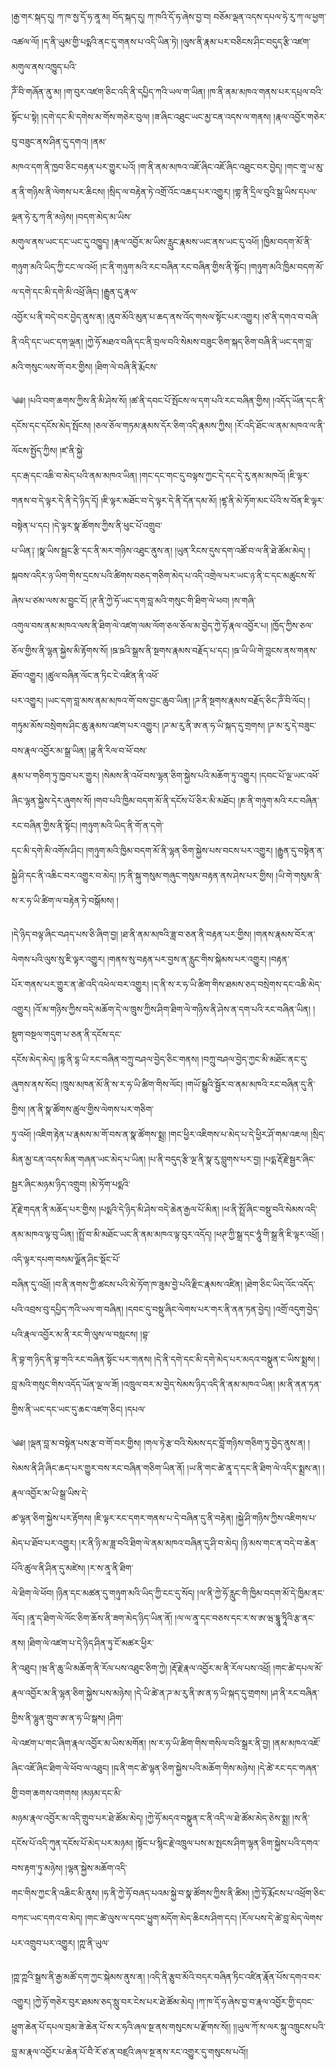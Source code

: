 ﻿  
།རྒྱ་གར་སྐད་དུ། ཀ་ཁ་སྱ་དོ་ཧ་ནཱ་མ། བོད་སྐད་དུ། ཀ་ཁའི་དོ་ཧ་ཞེས་བྱ་བ། བཅོམ་ལྡན་འདས་དཔལ་ཧེ་རུ་ཀ་ལ་ཕྱག་འཚལ་ལོ། །ད་ནི་ཡུམ་གྱི་པདྨའི་ནང་དུ་གནས་པ་འདི་ཡིན་ཏེ། །ལུས་ནི་རྣམ་པར་བཅིངས་ཤིང་བདུད་རྩི་འཛག་མགུལ་ནས་འཁྱུད་པའི་  
ཌོཾ་བི་གཞོན་ནུ་མ། །ག་བུར་འཛག་ཅིང་འདི་ནི་དཔྱིད་ཀའི་ཡལ་ག་ཡིན། །ཁ་ནི་ནམ་མཁའ་གནས་པར་དཔྲལ་བའི་སྟོང་པ་སྟེ། །དགེ་དང་མི་དགེས་མ་གོས་གཅེར་བུལ། །ཟ་ཞིང་འཐུང་ཡང་མྱ་ངན་འདས་ལ་གནས། །རྣལ་འབྱོར་གཅེར་བུ་བཟུང་ནས་ཤིན་དུ་དགའ། །ནམ་  
མཁའ་དག་ནི་ཁྱབ་ཅིང་བརྟན་པར་གྱུར་པའོ། །ག་ནི་ནམ་མཁའ་འཇོ་ཞིང་འཇོ་ཞིང་འཐུང་བར་བྱེད། །གང་གཱ་ཡ་མུ་ན་ནི་གཉིས་ནི་ལེགས་པར་ཆིངས། །སྲིད་ལ་བརྟེན་ཏེ་འགྲོ་འོང་འཆད་པར་འགྱུར། །གྷ་ནི་དྲིལ་བུའི་སྒྲ་ཡིས་དཔལ་ལྡན་ཧེ་རུ་ཀ་ནི་མཉེས། །བདག་མེད་མ་ཡིས་  
མགུལ་ནས་ཡང་དང་ཡང་དུ་འཁྱུད། །རྣལ་འབྱོར་མ་ཡིས་རླུང་རྣམས་ཡང་ནས་ཡང་དུ་འཕོ། །ཁྱིམ་བདག་མོ་ནི་གཉུག་མའི་ཡིད་ཀྱི་ངང་ལ་འཕོ། །ང་ནི་གཉུག་མའི་རང་བཞིན་རང་བཞིན་གྱིས་ནི་སྟོང། །གཉུག་མའི་ཁྱིམ་བདག་མོ་ལ་དགེ་དང་མི་དགེ་མི་འཕྲོ་ཞིང། །རྒྱུན་དུ་རྣལ་  
འབྱོར་པ་ནི་བདེ་བར་བྱེད་ནུས་ན། །ནུབ་མོའི་མུན་པ་ཆད་ནས་འོད་གསལ་སྟོང་པར་འགྱུར། །ཙ་ནི་དགའ་བ་བཞི་ནི་འདི་དང་ཡང་དག་ལྡན། །ཀྱེ་ཧོ་མཐའ་བཞི་དང་ནི་བྲལ་བའི་སེམས་བཟུང་ཅིག་སྐད་ཅིག་བཞི་ནི་ཡང་དག་བླ་མའི་གསུང་ལས་གོ་བར་གྱིས། །ཐིག་ལེ་བཞི་ནི་རྨོངས་  
  
༄༅། །པའི་བག་ཆགས་ཀྱིས་ནི་མི་ཤེས་སོ། །ཚ་ནི་དབང་པོ་སྤོངས་ལ་དག་པའི་རང་བཞིན་གྱིས། །འདོད་ཡོན་དང་ནི་དངོས་དང་དངོས་མེད་སྤོངས། །ཅལ་ཅོལ་གཏམ་རྣམས་དོར་ཅིག་འདི་རྣམས་ཀྱིས། །རོ་འདི་ཐོང་ལ་ནམ་མཁའ་ལ་ནི་ལོངས་སྤྱོད་ཀྱིས། །ཛ་ནི་སྐྱེ་  
དང་རྒ་དང་འཆི་བ་མེད་པའི་ནམ་མཁའ་ཡིན། །གང་དང་གང་དུ་བལྟས་ཀྱང་དེ་དང་དེ་རུ་ནམ་མཁའོ། །ཇི་ལྟར་གནས་བ་དེ་ལྟར་དེ་ནི་དེ་ཉིད་དོ། །ཇི་ལྟར་མཐོང་བ་དེ་ལྟར་དེ་ནི་དོན་དམ་མོ། །ཛྷ་ནི་མེ་ཏོག་མང་པོའི་ས་བོན་ཇི་ལྟར་བསྟེན་པ་དང། །དེ་ལྟར་སྣ་ཚོགས་ཀྱིས་ནི་ཕུང་པོ་འགྲུབ་  
པ་ཡིན༑ །སྣ་ཡིས་སྦྲང་རྩི་དང་ནི་མར་གཉིས་འཐུང་ནུས་ན། །ཡུན་རིངས་དུས་དག་འཚོ་བ་ལ་ནི་ཐེ་ཚོམ་མེད། །སྐབས་འདིར་ཉ་ཡིག་གིས་དྲངས་པའི་ཚིགས་བཅད་གཅིག་མེད་པ་འདི་འགྲེལ་པར་ཡང་ཉ་ནི་ང་དང་མཚུངས་སོ་ཞེས་པ་ཙམ་ལས་མ་བྱུང་ངོ། །ཊ་ནི་ཀྱེ་ཧོ་ཡང་དག་བླ་མའི་གསུང་གི་ཐིག་ལེ་ཕབ། །ས་གཞི་  
འགུལ་བས་ནམ་མཁའ་ལས་ནི་ཐིག་ལེ་འཛག་ལམ་ལོག་ཅལ་ཅོལ་མ་བྱེད་ཀྱེ་ཧོ་རྣལ་འབྱོར་པ། །ཁྱོད་ཀྱིས་ཅལ་ཅོལ་གྱིས་ནི་ལྷན་སྐྱེས་མི་རྟོགས་སོ། །ཋ་ཋའི་སྒྲས་ནི་སྔགས་རྣམས་བརྗོད་པ་དང། །ཋ་ཡི་ཡི་གེ་བླངས་ནས་གནས་ཐོབ་འགྱུར། །ཚུལ་བཞིན་ལོང་ན་ཏིང་ངེ་འཛིན་ནི་འཕོ་  
པར་འགྱུར། །ཡང་དག་བླ་མས་ནམ་མཁའ་གོ་བས་བྱང་ཆུབ་ཡིན། །ཌ་ནི་སྔགས་རྣམས་བརྗོད་ཅིང་ཌོཾ་བི་ལོང། །གཏུམ་མོས་བསྲེགས་ཤིང་ཆུ་རྣམས་འཛག་པར་འགྱུར། །ཌ་མ་རུ་ནི་ཨ་ན་ཧ་ཡི་སྐད་དུ་གྲགས། །ཌ་མ་རུ་དེ་བཟུང་བས་རྣལ་འབྱོར་མ་སྒྲ་ཡིན། །ཌྷ་ནི་རིལ་བ་ཕོ་བས་  
རྣམ་པ་གཅིག་ཏུ་ཁྱབ་པར་གྱུར། །སེམས་ནི་འཕོ་བས་ལྷན་ཅིག་སྐྱེས་པའི་མཆོག་ཏུ་འགྱུར། །དབང་པོ་ལྔ་ཡང་འཕོ་ཞིང་ལྷན་སྐྱེས་དེར་ཞུགས་སོ། །གབ་པའི་ཁྱིམ་བདག་མོ་ནི་དངོས་པོ་ཅིར་མི་མཐོང། །ཎ་ནི་གཉུག་མའི་རང་བཞིན་རང་བཞིན་གྱིས་ནི་སྟོང། །གཉུག་མའི་ཡིད་ནི་གོ་ན་དགེ་  
དང་མི་དགེ་མི་འགོས་ཤིང། །གཉུག་མའི་ཁྱིམ་བདག་མོ་ནི་ལྷན་ཅིག་སྐྱེས་པས་བངས་པར་འགྱུར། །རྒྱུན་དུ་བསྟེན་ན་སྐྱེ་ཤི་དང་ནི་འཆིང་བར་འགྱུར་བ་མེད། །ཏ་ནི་སྐུ་གསུམ་གཞུང་གསུམ་བརྟན་ནས་ཤེས་པར་གྱིས། །ཡི་གེ་གསུམ་ནི་ས་ར་ཧ་ཡི་ཚིག་ལ་བརྟེན་ཏེ་བསྒོམས། །  
  
།དེ་ཉིད་བལྟ་ཞིང་བཤད་པས་ཅི་ཞིག་བྱ། །ཐ་ནི་ནམ་མཁའི་ཟླ་བ་ཅན་ནི་བརྟན་པར་གྱིས། །གནས་རྣམས་བོར་ན་ལེགས་པའི་ལུས་སུ་ཇི་ལྟར་འགྱུར། །གནས་སུ་བརྟན་པར་བྱས་ན་རླུང་གིས་སྐེམས་པར་འགྱུར། །བརྟན་  
པོར་གནས་པར་གྱུར་ན་ཚེ་འདི་འཕེལ་བར་འགྱུར། །ད་ནི་ས་ར་ཧ་ཡི་ཚིག་གིས་ཐམས་ཅད་བསྲེགས་དང་འཆི་མེད་འགྱུར། །འོ་མ་གཉིས་ཀྱིས་བདེ་མཆོག་དེ་ལ་ཁྲུས་ཀྱིས་ཤིག་ཐིག་ལེ་གཉིས་ནི་ཤེས་ན་དག་པའི་རང་བཞིན་ཡིན། །སྡུག་བསྔལ་གདུག་པ་ཅན་ནི་དངོས་དང་  
དངོས་མེད་མེད། །དྷ་ནི་དྷ་ཡི་རང་བཞིན་བཀྲུ་བཤལ་བྱེད་ཅིང་གནས། །བཀྲུ་བཤལ་བྱེད་ཀྱང་མི་མཐོང་ནང་དུ་ཞུགས་ནས་སོང། །ཁྲུས་མཁན་མོ་ནི་ས་ར་ཧ་ཡི་ཚིག་གིས་ལོང། །གཡོ་སྒྱུའི་སྦྱོར་བ་ནམ་མཁའི་རང་བཞིན་དུ་ནི་གྱིས། །ན་ནི་སྣ་ཚོགས་ཚུལ་གྱིས་ལེགས་པར་གཅིག་  
ཏུ་འཕོ། །འཇིག་རྟེན་པ་རྣམས་མ་གོ་བས་ན་སྣ་ཚོགས་སྨྲ། །གང་ཕྱིར་འཇིགས་པ་མེད་པ་དེ་ཕྱིར་ཤོ་གམ་འཇལ། །སྲིད་མིན་མྱ་ངན་འདས་མིན་གཞན་ཡང་མེད་པ་ཡིན། །པ་ནི་བདུད་རྩི་ལྔ་ནི་སྣ་རུ་བླུགས་པར་བྱ། །པདྨ་རྡོ་རྗེ་སྦྱར་ཞིང་སྦྱར་ཞིང་མཉམ་ཉིད་འགྲུབ། །མེ་ཏོག་པདྨའི་  
རྡོ་རྗེ་གདན་ནི་མཆོད་པར་གྱིས། །པདྨའི་དེ་ཉིད་མི་ཤེས་བདེ་ཆེན་རྒྱལ་པོ་མིན། །ཕ་ནི་སྤྲོ་ཞིང་བསྡུ་བའི་སེམས་འདི་ནམ་མཁའ་ལྟ་བུ་ཡིན། །སྤྲོ་བ་མི་མཐོང་ཡང་ནི་ནམ་མཁའ་ལྟ་བུར་འདོད། །ཕཊ་ཀྱི་སྒྲ་དང་ཧཱུཾ་གི་སྒྲ་ནི་ཇི་ལྟར་འཕྲོ། །འདི་ལྟར་དཔག་བསམ་ལྗོན་ཤིང་སྡོང་པོ་  
བཞིན་དུ་འཕྲོ། །བ་ནི་ནགས་ཀྱི་ཚངས་པའི་མེ་ཏོག་ཁ་ཟུམ་བྱེ་པའི་རྫིང་རྣམས་འཛིན། །ཐེག་ཅིང་ཡིད་འོང་འདོད་པའི་འབྲས་བུ་དཔྱིད་ཀའི་ཡལ་ག་བཞིན། །དབང་དུ་བསྡུ་ཞིང་ལེགས་པར་གར་ནི་ནན་ཏན་བྱེད། །འགྲོ་འདུག་བྱེད་པའི་རྣལ་འབྱོར་མ་ནི་རང་གི་ལུས་ལ་བསླངས། །བྷ་  
ནི་བྷ་ག་ཉིད་ནི་བྷ་གའི་རང་བཞིན་སྟོང་པར་གནས། །དེ་ནི་དགེ་དང་མི་དགེ་མེད་པར་མདའ་བསྣུན་ང་ཡིས་སྨྲས། །བླ་མའི་གསུང་གིས་འདོད་ཡོན་ལྔ་ལ་ཟོ། །འཁྲུལ་བར་མ་བྱེད་སེམས་ཉིད་འདི་ནི་ནམ་མཁའ་ཡིན། །མ་ནི་ནན་ཏན་གྱིས་ནི་ཡང་དང་ཡང་དུ་ཆང་འཛག་ཅིང། །དཔལ་  
  
༄༅། །ལྡན་བླ་མ་བསྟེན་པས་རྩ་བ་གོ་བར་གྱིས། །གལ་ཏེ་རྩ་བའི་སེམས་དང་བློ་གཉིས་གཅིག་ཏུ་བྱེད་ནུས་ན། །སེམས་ནི་ཤི་ཞིང་ཆད་པར་གྱུར་བས་རང་བཞིན་གཅིག་ཡིན་ནོ། །ཡ་ནི་གང་ཚེ་ནཱ་ད་དང་ནི་ཐིག་ལེ་འདིར་སྨྲས་ན། །རྣལ་འབྱོར་མ་ཡི་སྒྲ་ཡིས་དེ་  
ཚ་ལྷན་ཅིག་སྐྱེས་པར་རྟོགས། །ཇི་ལྟར་རང་དགར་གནས་པ་དེ་བཞིན་དུ་ནི་བརྟེན། །སྐྱེ་ཤི་གཉིས་ཀྱིས་འཇིགས་པ་མེད་པ་ཐོབ་པར་འགྱུར། །ར་ནི་ཉི་མ་ཟླ་བའི་ཐིག་ལེ་ནམ་མཁའ་བཞིན་དུ་ཤི་བ་མེད། །ཉི་མས་གང་ན་བདེ་བ་ཆེན་པོའི་ཚུལ་ནི་ཤིན་དུ་མཛེས། །ར་ས་ནཱ་ནི་ཐིག་  
ལེ་ཐིག་ལེ་ཕོབ། །ཉིན་དང་མཚན་དུ་གཉུག་མའི་ཡིད་ཀྱི་ངང་དུ་སོད། །ལ་ནི་ཀྱེ་ཧོ་རླུང་གི་ཁྱིམ་བདག་མོ་དེ་ཁྱིམ་ནང་ལོང། །ནཱ་ད་ཐིག་ལེ་ལོང་ཅིག་ཆོས་ནི་ཟག་མེད་ཉིད་ཡིན་ནོ། །ལ་ལ་ནཱ་དང་བཅས་དང་ར་ས་ཨ་ཝ་དྷཱུ་ཏཱིའི་རྩ་ནང་ནས། །ཐིག་ལེ་འཛག་པ་དེ་ཉིད་ཤིན་ཏུ་ངོ་མཚར་ཕྱིར་  
ནི་འཐུང། །ཝ་ནི་ཆུ་ཡི་མཆོག་ནི་རོལ་པས་འཐུང་ཅིག་ཀྱེ། །རྡོ་རྗེ་རྣལ་འབྱོར་མ་ནི་རོལ་པས་འཕྲོ། །གང་ཚེ་དཔལ་མོ་རྣལ་འབྱོར་མ་ནི་ལྷན་ཅིག་སྐྱེས་པས་མཉེས། །དེ་ཡི་ཚེ་ན་ཌ་མ་རུ་ནི་ཨ་ན་ཧ་ཡི་སྐད་དུ་གྲགས། །ཤ་ནི་རང་བཞིན་གྱིས་ནི་ལྷུན་གྲུབ་ཨ་ན་ཧ་ཡི་སྒས། །ཤིག་  
ལེ་འཛག་པ་གང་ཞིག་རྣལ་འབྱོར་མ་ཡིས་མགོན། །ས་ར་ཧ་ཡི་ཚིག་གིས་གསིལ་བའི་སྒྲར་ནི་བྱ། །ནམ་མཁའ་འཇོ་ཞིང་འཇོ་ཞིང་ཐིག་ལེ་ཕོབ་ལ་འཐུང། །ཥ་ནི་གང་ཚེ་ལྷན་ཅིག་སྐྱེས་པའི་མཆོག་གིས་མཉེས། །དེ་ཚེ་རང་དང་གཞན་གྱི་བག་ཆགས་འགགས། །མཉམ་དང་མི་  
མཉམ་རྣལ་འབྱོར་མ་འདི་གྲུབ་པར་ཐེ་ཚོམ་མེད། །ཀྱེ་ཧོ་མདའ་བསྣུན་ང་ནི་འདི་ལ་ཐེ་ཚོམ་མེད་ཅེས་སྨྲ། །ས་ནི་དངོས་པོ་འདི་ཀུན་དངོས་པོ་མེད་པར་མཉམ། །སྟོང་པ་སྙིང་རྗེ་འཁྲུལ་པས་མ་སྤངས་ཤིག་ལྷན་ཅིག་སྐྱེས་པའི་དགའ་བས་རྟག་ཏུ་མཉེས། །ལྷན་སྐྱེས་མཆོག་འདི་  
གང་གིས་ཀྱང་ནི་འཆིང་མི་ནུས། །ཧ་ནི་ཀྱེ་ཧོ་བཞད་པའམ་སྐྱེ་བ་སྣ་ཚོགས་ཀྱིས་ནི་ཚིམ། །ཀྱེ་ཧོ་རྨོངས་པ་འཕྲོག་ཅིང་བཀང་ཡང་དགའ་བ་མེད། །གང་ཚེ་ལུས་ལ་དབང་ཕྱུག་མདོག་མེད་ཆིངས་ཤིག་དང། །རོལ་པས་དེ་ཚེ་བླ་མེད་ལེགས་པར་འགྲུབ་པར་འགྱུར། །ཀྵ་ནི་ཡུལ་  
  
།ཀྵ་ཀྵའི་སྒྲས་ནི་རྒྱ་མཚོ་དག་ཀྱང་སྐེམས་ནུས་ན། །འདི་ནི་རྩུབ་མོའི་བདར་བཞིན་ཏིང་འཛིན་རྣོན་པོས་དགའ་བར་འགྱུར། །ཀྱེ་ཧོ་གཅེར་བུར་ཐམས་ཅད་སླུ་བར་ངེས་པར་ཐེ་ཚོམ་མེད། །ཀ་ཁ་དོ་ཧ་ཞེས་བྱ་བ་རྣལ་འབྱོར་གྱི་དབང་  
ཕྱུག་ཆེན་པོ་དཔལ་བྲམ་ཟེ་ཆེན་པོ་ས་ར་ཧའི་ཞལ་སྔ་ནས་གསུངས་པ་རྫོགས་སོ།། །།ཡུལ་ཀོ་ས་ལར་སྐུ་འཁྲུངས་པའི་བླ་མ་རྣལ་འབྱོར་པ་ཆེན་པོ་བཻ་རོ་ཙ་ན་བཛྲའི་ཞལ་སྔ་ནས་རང་འགྱུར་དུ་གསུངས་པའོ།།  
  
  
